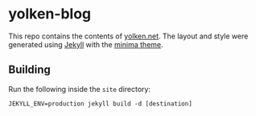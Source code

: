 # yolken-blog

This repo contains the contents of [yolken.net](https://yolken.net). The layout and style
were generated using [Jekyll](https://jekyllrb.com/) with the
[minima theme](https://github.com/jekyll/minima).

## Building

Run the following inside the `site` directory:

```
JEKYLL_ENV=production jekyll build -d [destination]
```
